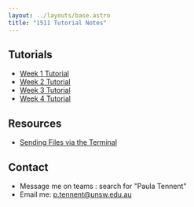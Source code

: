```yaml
---
layout: ../layouts/base.astro
title: "1511 Tutorial Notes"
---
```


## Tutorials

- [Week 1 Tutorial](/1511/week01) 
- [Week 2 Tutorial](/1511/week02) 
- [Week 3 Tutorial](/1511/week03)
- [Week 4 Tutorial](/1511/week04)

## Resources

- [Sending Files via the Terminal](/sending_via_terminal)

## Contact

- Message me on teams : search for "Paula Tennent"
- Email me: p.tennent@unsw.edu.au
